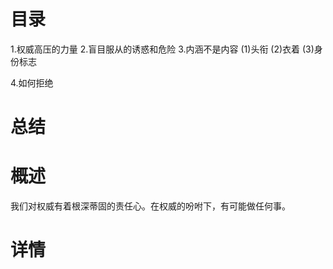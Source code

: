 # 目录
1.权威高压的力量
2.盲目服从的诱惑和危险
3.内涵不是内容
  (1)头衔
  (2)衣着
  (3)身份标志

4.如何拒绝

# 总结

# 概述
  我们对权威有着根深蒂固的责任心。在权威的吩咐下，有可能做任何事。

# 详情


